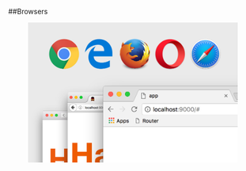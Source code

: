##Browsers

<figure class="fragment fade-up">
    <img src="slides/img/website-works-access-browsers.jpg">
</figure>
